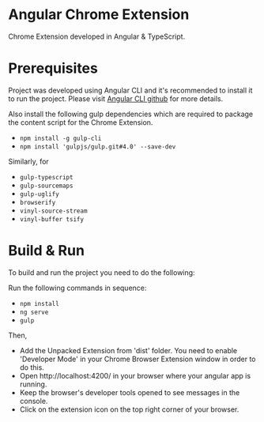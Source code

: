 # Angular Chrome Extension
Chrome Extension developed in Angular &amp; TypeScript.

# Prerequisites
Project was developed using Angular CLI and it's recommended to install it to run the project. Please visit [Angular CLI github](https://github.com/angular/angular-cli) for more details.

Also install the following gulp dependencies which are required to package the content script for the Chrome Extension.
*  `npm install -g gulp-cli`
*  `npm install 'gulpjs/gulp.git#4.0' --save-dev`

Similarly, for
*  `gulp-typescript`
*  `gulp-sourcemaps`
*  `gulp-uglify`
*  `browserify`
*  `vinyl-source-stream`
*  `vinyl-buffer tsify`

# Build & Run
To build and run the project you need to do the following:

Run the following commands in sequence:
*  `npm install`
*  `ng serve`
*  `gulp`

Then,
*  Add the Unpacked Extension from 'dist' folder. You need to enable 'Developer Mode' in your Chrome Browser Extension window in order to do this.
*  Open http://localhost:4200/ in your browser where your angular app is running.
*  Keep the browser's developer tools opened to see messages in the console.
*  Click on the extension icon on the top right corner of your browser.